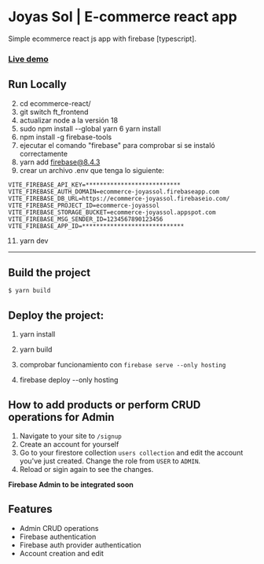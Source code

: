# Joyas Sol | E-commerce react app
Simple ecommerce react js app with firebase [typescript].

### [Live demo](https://ecommerce-joyassol.web.app/)


## Run Locally
2. cd ecommerce-react/
3. git switch ft_frontend
4. actualizar node a la versión 18
5. sudo npm install --global yarn
6 yarn install
7. npm install -g firebase-tools
8. ejecutar el comando "firebase" para comprobar si se instaló correctamente
9. yarn add firebase@8.4.3
10. crear un archivo .env que tenga lo siguiente:
```
VITE_FIREBASE_API_KEY=***************************
VITE_FIREBASE_AUTH_DOMAIN=ecommerce-joyassol.firebaseapp.com
VITE_FIREBASE_DB_URL=https://ecommerce-joyassol.firebaseio.com/
VITE_FIREBASE_PROJECT_ID=ecommerce-joyassol
VITE_FIREBASE_STORAGE_BUCKET=ecommerce-joyassol.appspot.com
VITE_FIREBASE_MSG_SENDER_ID=1234567890123456
VITE_FIREBASE_APP_ID=*****************************
```
 11. yarn dev

---

## Build the project
```sh
$ yarn build
```

## Deploy the project:

1. yarn install
2. yarn build
3. comprobar funcionamiento con 
```firebase serve --only hosting```

4. firebase deploy --only hosting


## How to add products or perform CRUD operations for Admin
1. Navigate to your site to `/signup`
2. Create an account for yourself
3. Go to your firestore collection `users collection` and edit the account you've just created. Change the role from `USER` to `ADMIN`.
4. Reload or sigin again to see the changes. 

**Firebase Admin to be integrated soon**

## Features

* Admin CRUD operations
* Firebase authentication
* Firebase auth provider authentication
* Account creation and edit

